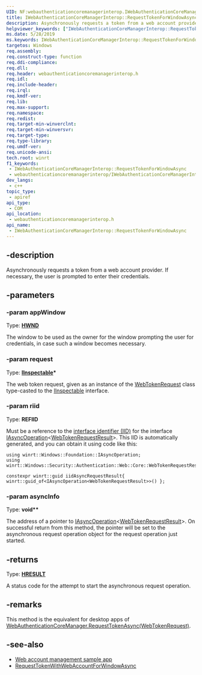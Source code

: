 ```yaml
---
UID: NF:webauthenticationcoremanagerinterop.IWebAuthenticationCoreManagerInterop.RequestTokenForWindowAsync
title: IWebAuthenticationCoreManagerInterop::RequestTokenForWindowAsync
description: Asynchronously requests a token from a web account provider. If necessary, the user is prompted to enter their credentials.
helpviewer_keywords: ["IWebAuthenticationCoreManagerInterop::RequestTokenForWindowAsync"]
ms.date: 5/28/2019
ms.keywords: IWebAuthenticationCoreManagerInterop::RequestTokenForWindowAsync
targetos: Windows
req.assembly: 
req.construct-type: function
req.ddi-compliance: 
req.dll: 
req.header: webauthenticationcoremanagerinterop.h
req.idl: 
req.include-header: 
req.irql: 
req.kmdf-ver: 
req.lib: 
req.max-support: 
req.namespace: 
req.redist: 
req.target-min-winverclnt: 
req.target-min-winversvr: 
req.target-type: 
req.type-library: 
req.umdf-ver: 
req.unicode-ansi: 
tech.root: winrt
f1_keywords:
 - IWebAuthenticationCoreManagerInterop::RequestTokenForWindowAsync
 - webauthenticationcoremanagerinterop/IWebAuthenticationCoreManagerInterop::RequestTokenForWindowAsync
dev_langs:
 - c++
topic_type:
 - apiref
api_type:
 - COM
api_location:
 - webauthenticationcoremanagerinterop.h
api_name:
 - IWebAuthenticationCoreManagerInterop::RequestTokenForWindowAsync
---
```


## -description

Asynchronously requests a token from a web account provider. If necessary, the user is prompted to enter their credentials.

## -parameters

### -param appWindow

Type: **[HWND](/windows/win32/winprog/windows-data-types)**

The window to be used as the owner for the window prompting the user for credentials, in case such a window becomes necessary.

### -param request

Type: **[IInspectable](../inspectable/nn-inspectable-iinspectable.md)\***

The web token request, given as an instance of the
[WebTokenRequest](/uwp/api/windows.security.authentication.web.core.webtokenrequest)
class type-casted to the [IInspectable](../inspectable/nn-inspectable-iinspectable.md)
interface.

### -param riid

Type: **REFIID**

Must be a reference to the [interface identifier (IID)](/openspecs/windows_protocols/ms-oaut/5583e1b8-454c-4147-9f56-f72416a15bee#gt_76ad3105-3f05-479d-a40c-c9c8fa2ebd83) for the interface
[IAsyncOperation](/uwp/api/windows.foundation.iasyncoperation-1)\<[WebTokenRequestResult](/uwp/api/windows.security.authentication.web.core.webtokenrequestresult)\>.
This IID is automatically generated, and you can obtain it using code like this:

```cppwinrt
using winrt::Windows::Foundation::IAsyncOperation;
using winrt::Windows::Security::Authentication::Web::Core::WebTokenRequestResult;

constexpr winrt::guid iidAsyncRequestResult{ winrt::guid_of<IAsyncOperation<WebTokenRequestResult>>() };
```

### -param asyncInfo

Type: **void\*\***

The address of a pointer to [IAsyncOperation](/uwp/api/windows.foundation.iasyncoperation-1)\<[WebTokenRequestResult](/uwp/api/windows.security.authentication.web.core.webtokenrequestresult)\>. On successful return from this method, the pointer will be set to the asynchronous request operation object for the request operation just started.

## -returns

Type: **[HRESULT](/windows/win32/com/structure-of-com-error-codes)**

A status code for the attempt to start the asynchronous request operation.

## -remarks

This method is the equivalent for desktop apps of
[WebAuthenticationCoreManager.RequestTokenAsync(WebTokenRequest)](/uwp/api/windows.security.authentication.web.core.webauthenticationcoremanager.requesttokenasync#Windows_Security_Authentication_Web_Core_WebAuthenticationCoreManager_RequestTokenAsync_Windows_Security_Authentication_Web_Core_WebTokenRequest_).

## -see-also

- [Web account management sample app](https://github.com/Microsoft/Windows-universal-samples/tree/master/Samples/WebAccountManagement)
- [RequestTokenWithWebAccountForWindowAsync](nf-webauthenticationcoremanagerinterop-iwebauthenticationcoremanagerinterop-requesttokenwithwebaccountforwindowasync.md)
